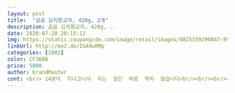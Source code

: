 ```yaml
---
layout: post 
title:  "곰곰 김치왕교자, 420g, 2개" 
description: 곰곰 김치왕교자, 420g, ..
date: 2020-07-20 20:15:12 
img: https://static.coupangcdn.com/image/retail/images/9825159290847-9938f1ec-250e-4a7b-809b-bb7438b680c1.jpg 
linkUrl: http://me2.do/IGA9oRMp 
categories: [1003] 
color: CF36BB 
price: 5800 
author: brandMaster 
cont: <br/> 14분이  지나고나서  저는  일단  바로  먹지  않습니다<br/><br/><br/><br/>가끔 칼칼한 김치 만두가 땡길때가 있거든요.<br/><br/>걍 뜨거운게  싫어서.<br/>ㅋㅋ<br/>걍 제맘데로  내키는 시간으로 푹 쪄봤습니다<br/>고기만두를 좋아하지만,<br/>고춧가루( 중국산)<br/>곰곰 만두 시리즈 중에 세번째 주문입니다.<br/> 곰곰 왕만두를 맛있게 먹어서 당연히 왕교자도 맛있겠지 생각하고 주문을 했습니다 한봉지에 12개 들어 있구요 만두 모양이 이쁘네요!!! 비비고 왕교자와 모양은 똑같네요!!<br/>곰곰꺼 한 번 사봤어요.<br/><br/>곰곰꺼두 전반적으로 제품이 좋더라구요.<br/><br/>구매가격; 6570 ₩<br/>구매하는데 도움이 되면 좋겠습니다<br/>그 부분이  유독  빨리굳고  금새  딱딱해지네여<br/> 
---
```

 